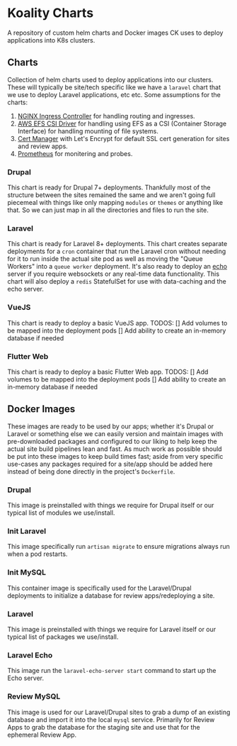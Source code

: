 # Koality Charts
A repository of custom helm charts and Docker images CK uses to deploy applications into K8s clusters.

## Charts
Collection of helm charts used to deploy applications into our clusters. These will typically be site/tech specific like
we have a `laravel` chart that we use to deploy Laravel applications, etc etc. Some assumptions for the charts:
1. [NGINX Ingress Controller](https://kubernetes.github.io/ingress-nginx/) for handling routing and ingresses.
2. [AWS EFS CSI Driver](https://github.com/kubernetes-sigs/aws-efs-csi-driver) for handling using EFS as a CSI (Container Storage Interface) for handling mounting of file systems.
3. [Cert Manager](https://cert-manager.io/docs/) with Let's Encrypt for default SSL cert generation for sites and review apps.
4. [Prometheus](https://prometheus.io/docs/introduction/overview/) for monitering and probes.

### Drupal
This chart is ready for Drupal 7+ deployments. Thankfully most of the structure between the sites remained the same and
we aren't going full piecemeal with things like only mapping `modules` or `themes` or anything like that. So we can just map
in all the directories and files to run the site.

### Laravel
This chart is ready for Laravel 8+ deployments. This chart creates separate deployments for a `cron` container that run the Laravel
cron without needing for it to run inside the actual site pod as well as moving the "Queue Workers" into a `queue worker` deployment. 
It's also ready to deploy an [echo](https://github.com/laravel/echo) server if you require websockets or any real-time data 
functionality. This chart will also deploy a `redis` StatefulSet for use with data-caching and the echo server.

### VueJS
This chart is ready to deploy a basic VueJS app.
TODOS:
[] Add volumes to be mapped into the deployment pods
[] Add ability to create an in-memory database if needed

### Flutter Web
This chart is ready to deploy a basic Flutter Web app.
TODOS:
[] Add volumes to be mapped into the deployment pods
[] Add ability to create an in-memory database if needed


## Docker Images
These images are ready to be used by our apps; whether it's Drupal or Laravel or something else we can easily version and maintain images
with pre-downloaded packages and configured to our liking to help keep the actual site build pipelines lean and fast. As much work as possible
should be put into these images to keep build times fast; aside from very specific use-cases any packages required for a site/app should be added
here instead of being done directly in the project's `Dockerfile`.

### Drupal
This image is preinstalled with things we require for Drupal itself or our typical list of modules we use/install.

### Init Laravel
This image specifically run `artisan migrate` to ensure migrations always run when a pod restarts.

### Init MySQL
This container image is specifically used for the Laravel/Drupal deployments to initialize a database for review apps/redeploying a site.

### Laravel
This image is preinstalled with things we require for Laravel itself or our typical list of packages we use/install.

### Laravel Echo
This image run the `laravel-echo-server start` command to start up the Echo server.

### Review MySQL
This image is used for our Laravel/Drupal sites to grab a dump of an existing database and import it into the local `mysql` service.
Primarily for Review Apps to grab the database for the staging site and use that for the ephemeral Review App.
